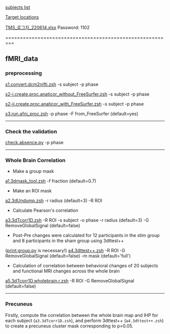 [subjects list](https://docs.google.com/spreadsheets/d/1ZvJCnk1qB8B8aktyndHkCmmA336e17J_/edit?usp=sharing&ouid=113558884998217828683&rtpof=true&sd=true)

[Target locations](https://github.com/psb629/labs/blob/master/SMC/SMC_Targets.xlsx)

[TMS_로그지_220614.xlsx](https://github.com/psb629/labs/blob/master/SMC/TMS_%EB%A1%9C%EA%B7%B8%EC%A7%80_220614.xlsx) Password: 1102

=========================================================

## fMRI_data

### preprocessing
[s1.convert.dcm2nifti.zsh](https://github.com/psb629/labs/blob/master/SMC/scripts/s1.convert.dcm2nifti.zsh) -s subject -p phase

[s2-i.create.proc.anaticor_without_FreeSurfer.zsh](https://github.com/psb629/labs/blob/master/SMC/scripts/s2-i.create.proc.anaticor_without_FreeSurfer.zsh) -s subject -p phase

[s2-ii.create.proc.anaticor_with_FreeSurfer.zsh](https://github.com/psb629/labs/blob/master/SMC/scripts/s2-ii.create.proc.anaticor_with_FreeSurfer.zsh) -s subject -p phase

[s3.run.afni_proc.zsh](https://github.com/psb629/labs/blob/master/SMC/scripts/s3.run.afni_proc.zsh) -p phase -F from_FreeSurfer (default=yes)

---

### Check the validation
[check.absence.py](https://github.com/psb629/labs/blob/master/SMC/scripts/check.absence.py) -p phase

---

### Whole Brain Correlation

- Make a group mask

[a1.3dmask_tool.zsh](https://github.com/psb629/labs/blob/master/SMC/scripts/a1.3dmask_tool.zsh) -f fraction (default=0.7)

- Make an ROI mask

[a2.3dUndump.zsh](https://github.com/psb629/labs/blob/master/SMC/scripts/a2.3dUndump.zsh) -r radius (default=3) -R ROI

- Calculate Pearson's correlation

[a3.3dTcorr1D.zsh](https://github.com/psb629/labs/blob/master/SMC/scripts/a3.3dTcorr1D.zsh) -R ROI -s subject -o phase -r radius (default=3) -G RemoveGlobalSignal (default=false)

- Post-Pre changes were calculated for 12 participants in the stim group and 8 participants in the sham group using 3dttest++

([print.group.py](https://github.com/psb629/labs/blob/master/SMC/scripts/print.group.py) is necessary!) [a4.3dttest++.zsh](https://github.com/psb629/labs/blob/master/SMC/scripts/a4.3dttest++.zsh) -R ROI -G RemoveGlobalSignal (default=false) -m mask (default='full')

- Calculation of correlation between behavioral changes of 20 subjects and functional MRI changes across the whole brain

[a5.3dTcorr1D.wholebrain.r.zsh](https://github.com/psb629/labs/blob/master/SMC/scripts/a5.3dTcorr1D.wholebrain.r.zsh) -R ROI -G RemoveGlobalSignal (default=false)

---

### Precuneus

Firstly, compute the correlation between the whole brain map and lHP for each subject (`a3.3dTcorr1D.zsh`), and perform 3dttest++ (`a4.3dttest++.zsh`) to create a precuneus cluster mask corresponding to p=0.05.

